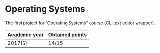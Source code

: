 # Operating Systems

The first project for "Operating Systems" course (CLI text editor wrapper).

| Academic year | Obtained points |
| ------------- | --------------- |
| 2017(S)       | 14/15           |
